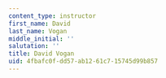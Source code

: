 ```yaml
---
content_type: instructor
first_name: David
last_name: Vogan
middle_initial: ''
salutation: ''
title: David Vogan
uid: 4fbafc0f-dd57-ab12-61c7-15745d99b857
---
```

